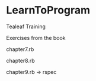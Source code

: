 LearnToProgram
==============

Tealeaf Training

Exercises  from the book

chapter7.rb

chapter8.rb

chapter9.rb -> rspec
